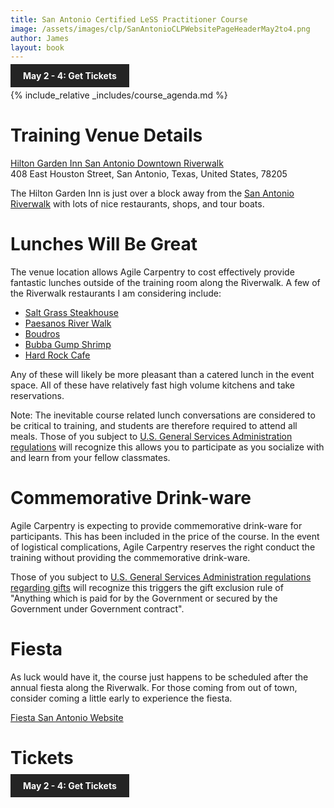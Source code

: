 ```yaml
---
title: San Antonio Certified LeSS Practitioner Course
image: /assets/images/clp/SanAntonioCLPWebsitePageHeaderMay2to4.png
author: James
layout: book
---
```


<a class="wx-button" href="https://agilecarpentry.ticketspice.com/san-antonio-certified-less-practitioner-workshop-q2-2023" style="background:rgba(36,36,36,1);color:white;padding:10px 20px;text-decoration:none;font-weight:bold;" target="_blank">May 2 - 4: Get Tickets</a>

{% include_relative _includes/course_agenda.md %}

# Training Venue Details

[Hilton Garden Inn San Antonio Downtown Riverwalk](https://www.hilton.com/en/hotels/satsdgi-hilton-garden-inn-san-antonio-downtown-riverwalk/)  
408 East Houston Street, San Antonio, Texas, United States, 78205

The Hilton Garden Inn is just over a block away from the [San Antonio Riverwalk](https://www.thesanantonioriverwalk.com/) with lots of nice restaurants, shops, and tour boats.

# Lunches Will Be Great

The venue location allows Agile Carpentry to cost effectively provide fantastic lunches outside of the training room along the Riverwalk. A few of the Riverwalk restaurants I am considering include:

* [Salt Grass Steakhouse](https://www.saltgrass.com/location/saltgrass-san-antonio-riverwalk/)
* [Paesanos River Walk](https://www.paesanosriverwalk.com/)
* [Boudros](https://www.boudros.com)
* [Bubba Gump Shrimp](https://www.bubbagump.com/location/bubba-gump-san-antonio-tx/)
* [Hard Rock Cafe](https://www.hardrockcafe.com/location/san-antonio/)

Any of these will likely be more pleasant than a catered lunch in the event space. All of these have relatively fast high volume kitchens and take reservations.

Note: The inevitable course related lunch conversations are considered to be critical to training, and students are therefore required to attend all meals. Those of you subject to [U.S. General Services Administration regulations](https://www.gsa.gov/cdnstatic/SIN_C541_4D_ODC_Guidance_for_Conferences-Rewrite.pdf) will recognize this allows you to participate as you socialize with and learn from your fellow classmates.

# Commemorative Drink-ware
Agile Carpentry is expecting to provide commemorative drink-ware for participants. This has been included in the price of the course. In the event of logistical complications, Agile Carpentry reserves the right conduct the training without providing the commemorative drink-ware.

Those of you subject to [U.S. General Services Administration regulations regarding gifts](https://training.smartpay.gsa.gov/rules-about-gifts) will recognize this triggers the gift exclusion rule of "Anything which is paid for by the Government or secured by the Government under Government contract".

# Fiesta

As luck would have it, the course just happens to be scheduled after the annual fiesta along the Riverwalk. For those coming from out of town, consider coming a little early to experience the fiesta.

[Fiesta San Antonio Website](https://fiestasanantonio.org/)

# Tickets

<a class="wx-button" href="https://agilecarpentry.ticketspice.com/san-antonio-certified-less-practitioner-workshop-q2-2023" style="background:rgba(36,36,36,1);color:white;padding:10px 20px;text-decoration:none;font-weight:bold;" target="_blank">May 2 - 4: Get Tickets</a>



